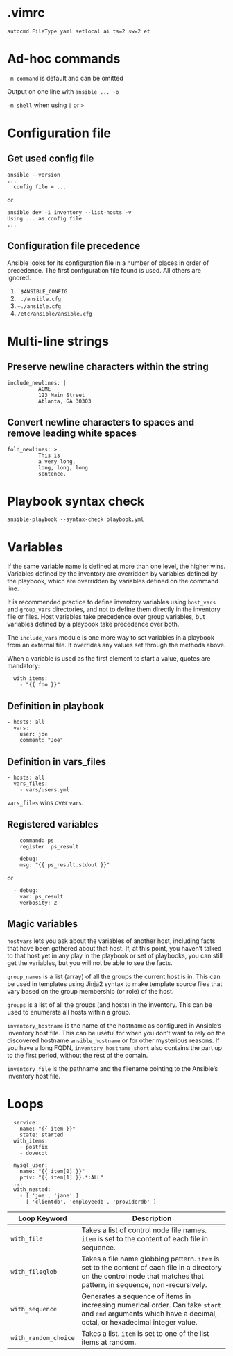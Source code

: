 # .vimrc
``` 
autocmd FileType yaml setlocal ai ts=2 sw=2 et
```
# Ad-hoc commands
`-m command` is default and can be omitted

Output on one line with `ansible ... -o`

`-m shell` when using `|` or `>`

# Configuration file
## Get used config file
```
ansible --version
...
  config file = ...
```

or

```
ansible dev -i inventory --list-hosts -v
Using ... as config file
...
```
## Configuration file precedence
Ansible looks for its configuration file in a number of places in order of precedence. The first configuration file found is used. All others are ignored.

1. ` $ANSIBLE_CONFIG` 
1. ` ./ansible.cfg`
1. `~./ansible.cfg`
1. `/etc/ansible/ansible.cfg` 

# Multi-line strings
## Preserve newline characters within the string
```
include_newlines: |
          ACME
          123 Main Street
          Atlanta, GA 30303
```

## Convert newline characters to spaces and remove leading white spaces
```
fold_newlines: >
          This is
          a very long,
          long, long, long
          sentence.
```

# Playbook syntax check
`ansible-playbook --syntax-check playbook.yml`

# Variables
If the same variable name is defined at more than one level, the higher wins. Variables defined by the inventory are overridden by variables defined by the playbook, which are overridden by variables defined on the command line.

It is recommended practice to define inventory variables using `host_vars` and `group_vars` directories, and not to define them directly in the inventory file or files. Host variables take precedence over group variables, but variables defined by a playbook take precedence over both.

The `include_vars` module is one more way to set variables in a playbook from an external file. It overrides any values set through the methods above.

When a variable is used as the first element to start a value, quotes are mandatory:
```
  with_items:
    - "{{ foo }}"
```

## Definition in playbook
```
- hosts: all
  vars:
    user: joe
    comment: "Joe"
```

## Definition in vars_files
```
- hosts: all
  vars_files:
    - vars/users.yml
```
`vars_files` wins over `vars`.

## Registered variables
```
    command: ps
    register: ps_result
  
  - debug:
    msg: "{{ ps_result.stdout }}"
```
or
```
  - debug:
    var: ps_result
    verbosity: 2
```

## Magic variables
`hostvars` lets you ask about the variables of another host, including facts that have been gathered about that host. If, at this point, you haven’t talked to that host yet in any play in the playbook or set of playbooks, you can still get the variables, but you will not be able to see the facts.

`group_names` is a list (array) of all the groups the current host is in. This can be used in templates using Jinja2 syntax to make template source files that vary based on the group membership (or role) of the host.

`groups` is a list of all the groups (and hosts) in the inventory. This can be used to enumerate all hosts within a group.

`inventory_hostname` is the name of the hostname as configured in Ansible’s inventory host file. This can be useful for when you don’t want to rely on the discovered hostname `ansible_hostname` or for other mysterious reasons. If you have a long FQDN, `inventory_hostname_short` also contains the part up to the first period, without the rest of the domain.

`inventory_file` is the pathname and the filename pointing to the Ansible’s inventory host file.

# Loops
```
  service:
    name: "{{ item }}"
    state: started
  with_items:
    - postfix
    - dovecot
```

```
  mysql_user:
    name: "{{ item[0] }}"
    priv: "{{ item[1] }}.*:ALL"
  ...
  with_nested:
    - [ 'joe', 'jane' ]
    - [ 'clientdb', 'employeedb', 'providerdb' ]
```

|Loop Keyword|Description|
| --- | --- |
|`with_file`|Takes a list of control node file names. `item` is set to the content of each file in sequence.|
|`with_fileglob`|Takes a file name globbing pattern. `item` is set to the content of each file in a directory on the control node that matches that pattern, in sequence, non-recursively.|
|`with_sequence`|Generates a sequence of items in increasing numerical order. Can take `start` and `end` arguments which have a decimal, octal, or hexadecimal integer value.|
|`with_random_choice`|Takes a list. `item` is set to one of the list items at random.|
